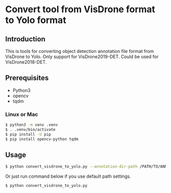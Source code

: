 # Convert tool from VisDrone format to Yolo format

## Introduction
This is tools for converting object detection annotation file format from VisDrone to Yolo.
Only support for VisDrone2019-DET. Could be used for VisDrone2018-DET.

## Prerequisites
* Python3
* opencv
* tqdm

### Linux or Mac
```bash
$ python3 -m venv .venv
$ . .venv/bin/activate
$ pip install -U pip
$ pip install opencv-python tqdm
```

## Usage
```bash
$ python convert_visdrone_to_yolo.py --annotation-dir-path /PATH/TO/ANNOTATION_DIR --image-dir-path /PATH/TO/IMAGE_DIR --out-dir-path /PATH/TO/OUTPUT_DIR
```
Or just run command below if you use default path settings.
```bash
$ python convert_visdrone_to_yolo.py 
```